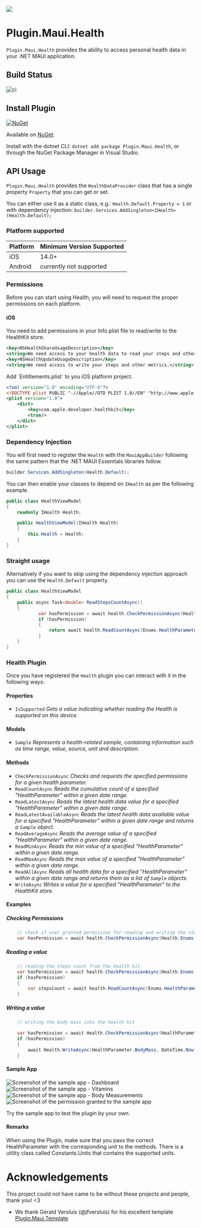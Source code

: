 ![](nuget.png)
# Plugin.Maui.Health

`Plugin.Maui.Health` provides the ability to access personal health data in your .NET MAUI application.


## Build Status
![ci](https://github.com/0xc3u/Plugin.Maui.Health/actions/workflows/ci.yml/badge.svg)


## Install Plugin

[![NuGet](https://img.shields.io/nuget/v/Plugin.Maui.Health.svg?label=NuGet)](https://www.nuget.org/packages/Plugin.Maui.Health/)

Available on [NuGet](http://www.nuget.org/packages/Plugin.Maui.Health).

Install with the dotnet CLI: `dotnet add package Plugin.Maui.Health`, or through the NuGet Package Manager in Visual Studio.

## API Usage

`Plugin.Maui.Health` provides the `HealthDataProvider` class that has a single property `Property` that you can get or set.

You can either use it as a static class, e.g.: `Health.Default.Property = 1` or with dependency injection: `builder.Services.AddSingleton<IHealth>(Health.Default);`


### Platform supported

| Platform | Minimum Version Supported |
|----------|--------------------------|
| iOS      | 14.0+                     |
| Android  | currently not supported        |



### Permissions

Before you can start using Health, you will need to request the proper permissions on each platform.

#### iOS

You need to add permissions in your Info.plist file to read/write to the HealthKit store.

```xml
<key>NSHealthShareUsageDescription</key>
<string>We need access to your health data to read your steps and other metrics.</string>
<key>NSHealthUpdateUsageDescription</key>
<string>We need access to write your steps and other metrics.</string>
````

Add ´Entitlements.plist´ to you iOS platform project.
```xml
<?xml version="1.0" encoding="UTF-8"?>
<!DOCTYPE plist PUBLIC "-//Apple//DTD PLIST 1.0//EN" "http://www.apple.com/DTDs/PropertyList-1.0.dtd">
<plist version="1.0">
	<dict>
		<key>com.apple.developer.healthkit</key>
		<true/>
	</dict>
</plist>
````


### Dependency Injection

You will first need to register the `Health` with the `MauiAppBuilder` following the same pattern that the .NET MAUI Essentials libraries follow.

```csharp
builder.Services.AddSingleton(Health.Default);
```

You can then enable your classes to depend on `IHealth` as per the following example.

```csharp
public class HealthViewModel
{
    readonly IHealth Health;

    public HealthViewModel(IHealth Health)
    {
        this.Health = Health;
    }
}
```

### Straight usage

Alternatively if you want to skip using the dependency injection approach you can use the `Health.Default` property.

```csharp
public class HealthViewModel
{
    public async Task<double> ReadStepsCountAsync()
    {
        	var hasPermission = await health.CheckPermissionAsync(Health.Enums.HealthParameter.StepCount, Health.Enums.PermissionType.Read | Health.Enums.PermissionType.Write);
			if (hasPermission)
			{
				return await health.ReadCountAsync(Enums.HealthParameter.StepCount, DateTime.Now.AddDays(-1), DateTime.Now);
			}
    }
}
```

### Health Plugin

Once you have registered the `Health` plugin you can interact with it in the following ways:

#### Properties

- `IsSupported` _Gets a value indicating whether reading the Health is supported on this device._

#### Models

- `Sample` _Represents a health-related sample, containing information such as time range, value, source, unit and description._

#### Methods

- `CheckPermissionAsync` _Checks and requests the specified permissions for a given health parameter._
- `ReadCountAsync` _Reads the cumulative count of a specified "HealthParameter" within a given date range._
- `ReadLatestAsync` _Reads the latest health data value for a specified  "HealthParameter"  within a given date range._
- `ReadLatestAvailableAsync` _Reads the latest health data available value for a specified  "HealthParameter"  within a given date range and returns a `Sample` object._
- `ReadAverageAsync` _Reads the average value of a specified "HealthParameter" within a given date range._
- `ReadMinAsync` _Reads the min value of a specified "HealthParameter" within a given date range._
- `ReadMaxAsync` _Reads the max value of a specified "HealthParameter" within a given date range._
- `ReadAllAsync` _Reads all health data for a specified "HealthParameter" within a given date range and returns them as a list of `Sample` objects._
- `WriteAsync` _Writes a value for a specified "HealthParameter" to the HealthKit store._


#### Examples

##### Checking Permissions
```csharp
	// check if user granted permission for reading and writing the step count
	var hasPermission = await health.CheckPermissionAsync(Health.Enums.HealthParameter.StepCount, Health.Enums.PermissionType.Write);
```

##### Reading a value
```csharp
	// reading the steps count from the health kit
	var hasPermission = await health.CheckPermissionAsync(Health.Enums.HealthParameter.StepCount, Health.Enums.PermissionType.Write);
	if (hasPermission)
	{
		var stepsCount = await health.ReadCountAsync(Enums.HealthParameter.StepCount, DateTime.Now.AddDays(-1), DateTime.Now);
	}
```

#####  Writing a value
```csharp
	// writing the body mass into the health kit

	var hasPermission = await Health.CheckPermissionAsync(HealthParameter.BodyMass, PermissionType.Read | PermissionType.Write);
	if (hasPermission)
	{
		await Health.WriteAsync(HealthParameter.BodyMass, DateTime.Now, NewBodyMass, Units.Mass.Kilograms);
	}
```

#### Sample App

![Screenshot of the sample app - Dashboard](https://github.com/0xc3u/Plugin.Maui.Health/blob/main/screenshots/plugin_sample_dashboard.png?raw=true)
![Screenshot of the sample app - Vitamins](https://github.com/0xc3u/Plugin.Maui.Health/blob/main/screenshots/plugin_sample_vitamins.png?raw=true)
![Screenshot of the sample app - Body Measurements](https://github.com/0xc3u/Plugin.Maui.Health/blob/main/screenshots/plugin_sample_bodym.png?raw=true)
![Screenshot of the permission granted to the sample app](https://github.com/0xc3u/Plugin.Maui.Health/blob/main/screenshots/plugin_permissions.png?raw=true)


Try the sample app to test the plugin by your own.




#### Remarks
When using the Plugin, make sure that you pass the correct HealthParameter with the corresponding unit to the methods.
There is a utility class called Constants.Units that contains the supported units.

# Acknowledgements

This project could not have came to be without these projects and people, thank you! <3

- We thank Gerald Versluis (@jfversluis) for his excellent template [Plugin.Maui.Template](https://github.com/jfversluis/Plugin.Maui.Feature)
